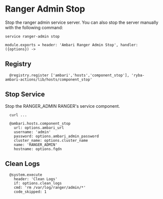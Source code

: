 # Ranger Admin Stop

Stop the ranger admin service server. You can also stop the server
manually with the following command:

```
service ranger-admin stop
```

    module.exports = header: 'Ambari Ranger Admin Stop', handler: ({options}) ->
    
## Registry

      @registry.register ['ambari','hosts','component_stop'], 'ryba-ambari-actions/lib/hosts/component_stop'

## Stop Service

Stop the RANGER_ADMIN RANGER's service component. 
```
  curl ...
```

      @ambari.hosts.component_stop
        url: options.ambari_url
        username: 'admin'
        password: options.ambari_admin_password
        cluster_name: options.cluster_name
        name: 'RANGER_ADMIN'
        hostname: options.fqdn

## Clean Logs

      @system.execute
        header: 'Clean Logs'
        if: options.clean_logs
        cmd: 'rm /var/log/ranger/admin/*'
        code_skipped: 1

